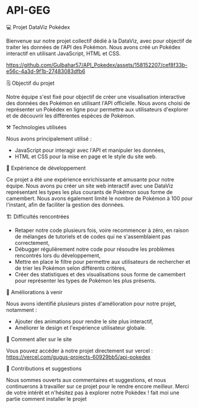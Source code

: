# API-GEG

💻 Projet DataViz Pokédex

Bienvenue sur notre projet collectif dédié à la DataViz, avec pour objectif de traiter les données de l'API des Pokémon. Nous avons créé un Pokédex interactif en utilisant JavaScript, HTML et CSS.


https://github.com/Gulbahar57/API_Pokedex/assets/158152207/cef8f33b-e56c-4a3d-9f1b-27483083dfb6

 
🗒️ Objectif du projet

Notre équipe s'est fixé pour objectif de créer une visualisation interactive des données des Pokémon en utilisant l'API officielle. Nous avons choisi de représenter un Pokédex en ligne pour permettre aux utilisateurs d'explorer et de découvrir les différentes espèces de Pokémon.

⚒️ Technologies utilisées

Nous avons principalement utilisé :

- JavaScript pour interagir avec l'API et manipuler les données,
- HTML et CSS pour la mise en page et le style du site web.
  
🔨 Expérience de développement

Ce projet a été une expérience enrichissante et amusante pour notre équipe. Nous avons pu créer un site web interactif avec une DataViz représentant les types les plus courants de Pokémon sous forme de camembert. Nous avons également limité le nombre de Pokémon à 100 pour l'instant, afin de faciliter la gestion des données.

🏗️ Difficultés rencontrées

- Retaper notre code plusieurs fois, voire recommencer à zéro, en raison de mélanges de tutoriels et de codes qui ne s'assemblaient pas correctement,
- Débugger régulièrement notre code pour résoudre les problèmes rencontrés lors du développement,
- Mettre en place le filtre pour permettre aux utilisateurs de rechercher et de trier les Pokémon selon différents critères,
- Créer des statistiques et des visualisations sous forme de camembert pour représenter les types de Pokémon les plus présents.

🚀 Améliorations à venir

Nous avons identifié plusieurs pistes d'amélioration pour notre projet, notamment :

- Ajouter des animations pour rendre le site plus interactif,
- Améliorer le design et l'expérience utilisateur globale.
  
🔑 Comment aller sur le site 

Vous pouvez accéder à notre projet directement sur vercel : https://vercel.com/gugus-projects-60929bb5/api-pokedex

🎊 Contributions et suggestions

Nous sommes ouverts aux commentaires et suggestions, et nous continuerons à travailler sur ce projet pour le rendre encore meilleur. Merci de votre intérêt et n'hésitez pas à explorer notre Pokédex ! fait moi une partie comment installer le projet
